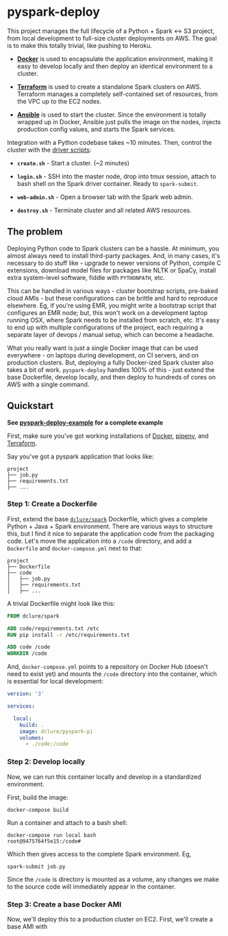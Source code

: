
# pyspark-deploy

This project manages the full lifecycle of a Python + Spark <-> S3 project, from local development to full-size cluster deployments on AWS. The goal is to make this totally trivial, like pushing to Heroku.

- [**Docker**](https://www.docker.com/) is used to encapsulate the application environment, making it easy to develop locally and then deploy an identical environment to a cluster.

- [**Terraform**](https://www.terraform.io/) is used to create a standalone Spark clusters on AWS. Terraform manages a completely self-contained set of resources, from the VPC up to the EC2 nodes.

- [**Ansible**](https://www.ansible.com/) is used to start the cluster. Since the environment is totally wrapped up in Docker, Ansible just pulls the image on the nodes, injects production config values, and starts the Spark services.

Integration with a Python codebase takes ~10 minutes. Then, control the cluster with the [driver scripts](terraform/spark-cluster):

- **`create.sh`** - Start a cluster. (~2 minutes)

- **`login.sh`** - SSH into the master node, drop into tmux session, attach to bash shell on the Spark driver container. Ready to `spark-submit`.

- **`web-admin.sh`** - Open a browser tab with the Spark web admin.

- **`destroy.sh`** - Terminate cluster and all related AWS resources.

## The problem

Deploying Python code to Spark clusters can be a hassle. At minimum, you almost always need to install third-party packages. And, in many cases, it's necessary to do stuff like - upgrade to newer versions of Python, compile C extensions, download model files for packages like NLTK or SpaCy, install extra system-level software, fiddle with `PYTHONPATH`, etc.

This can be handled in various ways - cluster bootstrap scripts, pre-baked cloud AMIs - but these configurations can be brittle and hard to reproduce elsewhere. Eg, if you're using EMR, you might write a bootstrap script that configures an EMR node; but, this won't work on a development laptop running OSX, where Spark needs to be installed from scratch, etc. It's easy to end up with multiple configurations of the project, each requiring a separate layer of devops / manual setup, which can become a headache.

What you really want is just a single Docker image that can be used everywhere - on laptops during development, on CI servers, and on production clusters. But, deploying a fully Docker-ized Spark cluster also takes a bit of work. `pyspark-deploy` handles 100% of this - just extend the base Dockerfile, develop locally, and then deploy to hundreds of cores on AWS with a single command.

## Quickstart

**See [pyspark-deploy-example](https://github.com/davidmcclure/pyspark-deploy-example) for a complete example**

First, make sure you've got working installations of [Docker](https://www.docker.com/), [pipenv](https://pipenv.readthedocs.io/en/latest/), and [Terraform](https://www.terraform.io/).

Say you've got a pyspark application that looks like:

```text
project
├── job.py
├── requirements.txt
├── ...
```

### Step 1: Create a Dockerfile

First, extend the base [`dclure/spark`](docker/Dockerfile) Dockerfile, which gives a complete Python + Java + Spark environment. There are various ways to structure this, but I find it nice to separate the application code from the packaging code. Let's move the application into a `/code` directory, and add a `Dockerfile` and `docker-compose.yml` next to that:

```text
project
├── Dockerfile
├── code
│   ├── job.py
│   ├── requirements.txt
│   ├── ...
```

A trivial Dockerfile might look like this:

```dockerfile
FROM dclure/spark

ADD code/requirements.txt /etc
RUN pip install -r /etc/requirements.txt

ADD code /code
WORKDIR /code
```

And, `docker-compose.yml` points to a repository on Docker Hub (doesn't need to exist yet) and mounts the `/code` directory into the container, which is essential for local development:

```yml
version: '3'

services:

  local:
    build: .
    image: dclure/pyspark-pi
    volumes:
      - ./code:/code
```

### Step 2: Develop locally

Now, we can run this container locally and develop in a standardized environment.

First, build the image:

`docker-compose build`

Run a container and attach to a bash shell:

```
docker-compose run local bash
root@9475764f5e15:/code#
```

Which then gives access to the complete Spark environment. Eg,

`spark-submit job.py`

Since the `/code` is directory is mounted as a volume, any changes we make to the source code will immediately appear in the container.

### Step 3: Create a base Docker AMI

Now, we'll deploy this to a production cluster on EC2. First, we'll create a base AMI with 

